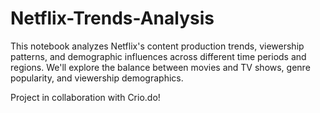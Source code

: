 # Netflix-Trends-Analysis

This notebook analyzes Netflix's content production trends, viewership patterns, and demographic influences across different time periods and regions. We'll explore the balance between movies and TV shows, genre popularity, and viewership demographics.

Project in collaboration with Crio.do!
